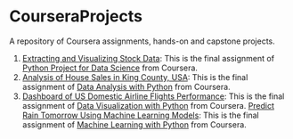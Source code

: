 # CourseraProjects
A repository of Coursera assignments, hands-on and capstone projects.
1. [Extracting and Visualizing Stock Data]( https://github.com/omarabdul81/CourseraProjects/blob/main/ver2023011001_Coursera%20Projects_Final%20Assignment.ipynb): This is the final assignment of [Python Project for Data Science]( https://www.coursera.org/learn/python-project-for-data-science) from Coursera. 
2. [Analysis of House Sales in King County, USA](https://github.com/omarabdul81/CourseraProjects/blob/main/ver2023011301_CourseraProject_House_Sales_in_King_Count_USA.ipynb): This is the final assignment of [Data Analysis with Python](https://www.coursera.org/learn/data-analysis-with-python?=) from Coursera.
3. [Dashboard of US Domestic Airline Flights Performance](https://github.com/omarabdul81/CourseraProjects/blob/main/ver2023012301_CourseraProject_5_Peer_Graded_Assignment_Questions.py): This is the final assignment of [Data Visualization with Python]( https://www.coursera.org/learn/python-for-data-visualization?) from Coursera.
[Predict Rain Tomorrow Using Machine Learning Models](https://github.com/omarabdul81/CourseraProjects/blob/main/ver2023012301_CourseraProject_5_Peer_Graded_Assignment_Questions.py): This is the final assignment of [Machine Learning with Python](https://www.coursera.org/learn/machine-learning-with-python) from Coursera.
